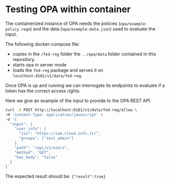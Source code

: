 # Testing OPA within container

The containerized instance of OPA needs the policies (`opa/example-policy.rego`) and the data (`opa/example-data.json`) used to evaluate the input.

The following docker-compose file:
- copies in the `/fed-reg` folder the `../opa/data` folder contained in this repository.
- starts opa in server mode
- loads the `fed-reg` package and serves it on `localhost:8181/v1/data/fed-reg`.

Once OPA is up and running we can interrogate its endpoints to evaluate if a token has the correct access rights.

Here we give an example of the input to provide to the OPA REST API.

```bash
curl -X POST http://localhost:8181/v1/data/fed-reg/allow \
-H 'Content-Type: application/javascript' \
-d '{
  "input": {
    "user_info": {
      "iss": "https://iam.cloud.infn.it/",
      "groups": ["test_admin"]
    },   
    "path": "/api/v1/users",
    "method": "GET",
    "has_body": "false"
  }
}'
```

The expected result should be: `{"result":true}`
